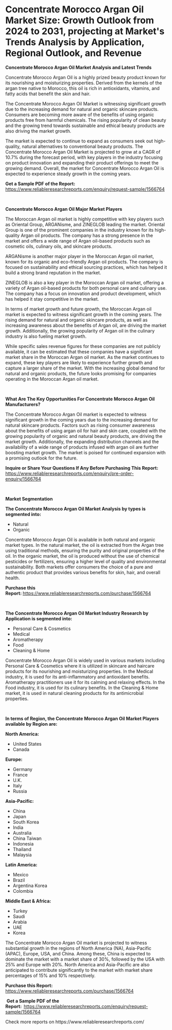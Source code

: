<p><h1>Concentrate Morocco Argan Oil Market Size: Growth Outlook from 2024 to 2031, projecting at Market's Trends Analysis by Application, Regional Outlook, and Revenue</h1></p><p><strong>Concentrate Morocco Argan Oil Market Analysis and Latest Trends</strong></p>
<p><p>Concentrate Morocco Argan Oil is a highly prized beauty product known for its nourishing and moisturizing properties. Derived from the kernels of the argan tree native to Morocco, this oil is rich in antioxidants, vitamins, and fatty acids that benefit the skin and hair.</p><p>The Concentrate Morocco Argan Oil Market is witnessing significant growth due to the increasing demand for natural and organic skincare products. Consumers are becoming more aware of the benefits of using organic products free from harmful chemicals. The rising popularity of clean beauty and the growing trend towards sustainable and ethical beauty products are also driving the market growth.</p><p>The market is expected to continue to expand as consumers seek out high-quality, natural alternatives to conventional beauty products. The Concentrate Morocco Argan Oil Market is projected to grow at a CAGR of 10.7% during the forecast period, with key players in the industry focusing on product innovation and expanding their product offerings to meet the growing demand. Overall, the market for Concentrate Morocco Argan Oil is expected to experience steady growth in the coming years.</p></p>
<p><strong>Get a Sample PDF of the Report:&nbsp;</strong> <a href="https://www.reliableresearchreports.com/enquiry/request-sample/1566764">https://www.reliableresearchreports.com/enquiry/request-sample/1566764</a></p>
<p>&nbsp;</p>
<p><strong>Concentrate Morocco Argan Oil Major Market Players</strong></p>
<p><p>The Moroccan Argan oil market is highly competitive with key players such as Oriental Group, ARGANisme, and ZINEGLOB leading the market. Oriental Group is one of the prominent companies in the industry known for its high-quality Argan oil products. The company has a strong presence in the market and offers a wide range of Argan oil-based products such as cosmetic oils, culinary oils, and skincare products. </p><p>ARGANisme is another major player in the Moroccan Argan oil market, known for its organic and eco-friendly Argan oil products. The company is focused on sustainability and ethical sourcing practices, which has helped it build a strong brand reputation in the market. </p><p>ZINEGLOB is also a key player in the Moroccan Argan oil market, offering a variety of Argan oil-based products for both personal care and culinary use. The company has a focus on innovation and product development, which has helped it stay competitive in the market.</p><p>In terms of market growth and future growth, the Moroccan Argan oil market is expected to witness significant growth in the coming years. The rising demand for natural and organic skincare products, as well as increasing awareness about the benefits of Argan oil, are driving the market growth. Additionally, the growing popularity of Argan oil in the culinary industry is also fueling market growth.</p><p>While specific sales revenue figures for these companies are not publicly available, it can be estimated that these companies have a significant market share in the Moroccan Argan oil market. As the market continues to expand, these key players are likely to experience further growth and capture a larger share of the market. With the increasing global demand for natural and organic products, the future looks promising for companies operating in the Moroccan Argan oil market.</p></p>
<p>&nbsp;</p>
<p><strong>What Are The Key Opportunities For Concentrate Morocco Argan Oil Manufacturers?</strong></p>
<p><p>The Concentrate Morocco Argan Oil market is expected to witness significant growth in the coming years due to the increasing demand for natural skincare products. Factors such as rising consumer awareness about the benefits of using argan oil for hair and skin care, coupled with the growing popularity of organic and natural beauty products, are driving the market growth. Additionally, the expanding distribution channels and the availability of a wide range of products infused with argan oil are further boosting market growth. The market is poised for continued expansion with a promising outlook for the future.</p></p>
<p><strong>Inquire or Share Your Questions If Any Before Purchasing This Report:</strong> <a href="https://www.reliableresearchreports.com/enquiry/pre-order-enquiry/1566764">https://www.reliableresearchreports.com/enquiry/pre-order-enquiry/1566764</a></p>
<p>&nbsp;</p>
<p><strong>Market Segmentation</strong></p>
<p><strong>The Concentrate Morocco Argan Oil Market Analysis by types is segmented into:</strong></p>
<p><ul><li>Natural</li><li>Organic</li></ul></p>
<p><p>Concentrate Morocco Argan Oil is available in both natural and organic market types. In the natural market, the oil is extracted from the Argan tree using traditional methods, ensuring the purity and original properties of the oil. In the organic market, the oil is produced without the use of chemical pesticides or fertilizers, ensuring a higher level of quality and environmental sustainability. Both markets offer consumers the choice of a pure and authentic product that provides various benefits for skin, hair, and overall health.</p></p>
<p><strong>Purchase this Report:&nbsp;</strong><a href="https://www.reliableresearchreports.com/purchase/1566764">https://www.reliableresearchreports.com/purchase/1566764</a></p>
<p>&nbsp;</p>
<p><strong>The Concentrate Morocco Argan Oil Market Industry Research by Application is segmented into:</strong></p>
<p><ul><li>Personal Care & Cosmetics</li><li>Medical</li><li>Aromatherapy</li><li>Food</li><li>Cleaning & Home</li></ul></p>
<p><p>Concentrate Morocco Argan Oil is widely used in various markets including Personal Care & Cosmetics where it is utilized in skincare and haircare products for its nourishing and moisturizing properties. In the Medical industry, it is used for its anti-inflammatory and antioxidant benefits. Aromatherapy practitioners use it for its calming and relaxing effects. In the Food industry, it is used for its culinary benefits. In the Cleaning & Home market, it is used in natural cleaning products for its antimicrobial properties.</p></p>
<p>&nbsp;</p>
<p><strong>In terms of Region, the Concentrate Morocco Argan Oil Market Players available by Region are:</strong></p>
<p>
    <p> <strong> North America: </strong>
        <ul>
            <li>United States</li>
            <li>Canada</li>
        </ul>
        </p> 
    <p> <strong> Europe: </strong>
        <ul>
            <li>Germany</li>
            <li>France</li>
            <li>U.K.</li>
            <li>Italy</li>
            <li>Russia</li>
        </ul>
        </p> 
    <p> <strong> Asia-Pacific: </strong>
        <ul>
            <li>China</li>
            <li>Japan</li>
            <li>South Korea</li>
            <li>India</li>
            <li>Australia</li>
            <li>China Taiwan</li>
            <li>Indonesia</li>
            <li>Thailand</li>
            <li>Malaysia</li>
        </ul>
        </p> 
    <p> <strong> Latin America: </strong>
        <ul>
            <li>Mexico</li>
            <li>Brazil</li>
            <li>Argentina Korea</li>
            <li>Colombia</li>
        </ul>
        </p> 
    <p> <strong> Middle East & Africa: </strong>
        <ul>
            <li>Turkey</li>
            <li>Saudi</li>
            <li>Arabia</li>
            <li>UAE</li>
            <li>Korea</li>
        </ul>
    </p>
    </p>
<p><p>The Concentrate Morocco Argan Oil market is projected to witness substantial growth in the regions of North America (NA), Asia-Pacific (APAC), Europe, USA, and China. Among these, China is expected to dominate the market with a market share of 30%, followed by the USA with 25% and Europe with 20%. North America and Asia-Pacific are also anticipated to contribute significantly to the market with market share percentages of 15% and 10% respectively.</p></p>
<p><strong>Purchase this Report: </strong><a href="https://www.reliableresearchreports.com/purchase/1566764">https://www.reliableresearchreports.com/purchase/1566764</a></p>
<p>&nbsp;<strong>Get a Sample PDF of the Report:&nbsp;&nbsp;</strong><a href="https://www.reliableresearchreports.com/enquiry/request-sample/1566764">https://www.reliableresearchreports.com/enquiry/request-sample/1566764</a></p>
<p><strong></strong></p>
<p>Check more reports on https://www.reliableresearchreports.com/</p>
